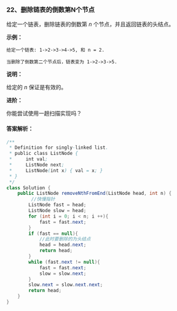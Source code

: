 ### 22、删除链表的倒数第N个节点

给定一个链表，删除链表的倒数第 *n* 个节点，并且返回链表的头结点。

**示例：**

```
给定一个链表: 1->2->3->4->5, 和 n = 2.

当删除了倒数第二个节点后，链表变为 1->2->3->5.
```

**说明：**

给定的 *n* 保证是有效的。

**进阶：**

你能尝试使用一趟扫描实现吗？

#### 答案解析：

```java
/**
 * Definition for singly-linked list.
 * public class ListNode {
 *     int val;
 *     ListNode next;
 *     ListNode(int x) { val = x; }
 * }
 */
class Solution {
    public ListNode removeNthFromEnd(ListNode head, int n) {
         //快慢指针
        ListNode fast = head;
        ListNode slow = head;
        for (int i = 0; i < n; i ++){
            fast = fast.next;
        }
        if (fast == null){
            //此时要删除的为头结点
            head = head.next;
            return head;
        }
        while (fast.next != null){
            fast = fast.next;
            slow = slow.next;
        }
        slow.next = slow.next.next;
        return head;
    }
}
```

